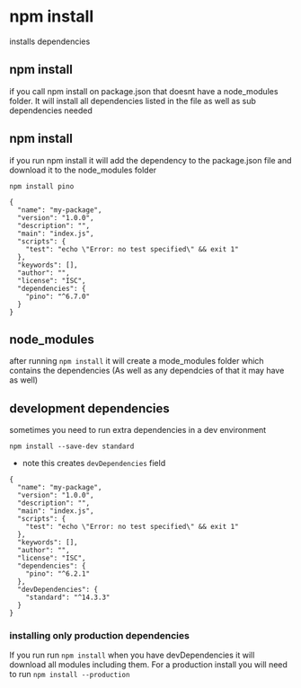 # npm install

installs dependencies

## npm install

if you call npm install on package.json that doesnt have a node_modules folder. It will install all dependencies listed in the file as well as sub dependencies needed

## npm install <pkg>

if you run npm install <package> it will add the dependency to the package.json file and download it to the node_modules folder

``` node
npm install pino
```

``` node
{
  "name": "my-package",
  "version": "1.0.0",
  "description": "",
  "main": "index.js",
  "scripts": {
    "test": "echo \"Error: no test specified\" && exit 1"
  },
  "keywords": [],
  "author": "",
  "license": "ISC",
  "dependencies": {
    "pino": "^6.7.0"
  }
}
```

## node_modules

after running `npm install` it will create a mode_modules folder which contains the dependencies (As well as any dependcies of that it may have as well)

## development dependencies

sometimes you need to run extra dependencies in a dev environment

`npm install --save-dev standard`

- note this creates `devDependencies` field

``` node
{
  "name": "my-package",
  "version": "1.0.0",
  "description": "",
  "main": "index.js",
  "scripts": {
    "test": "echo \"Error: no test specified\" && exit 1"
  },
  "keywords": [],
  "author": "",
  "license": "ISC",
  "dependencies": {
    "pino": "^6.2.1"
  },
  "devDependencies": {
    "standard": "^14.3.3"
  }
}
```

### installing only production dependencies

If you run run `npm install` when you have devDependencies it will download all modules including them. For a production install you will need to run `npm install --production`
